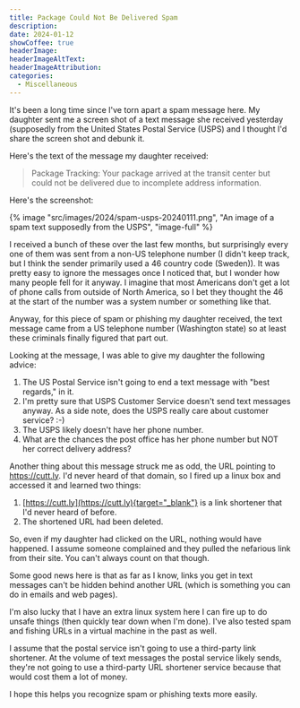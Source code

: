 ```yaml
---
title: Package Could Not Be Delivered Spam
description: 
date: 2024-01-12
showCoffee: true
headerImage: 
headerImageAltText: 
headerImageAttribution: 
categories:
  - Miscellaneous
---
```


It's been a long time since I've torn apart a spam message here. My daughter sent me a screen shot of a text message she received yesterday (supposedly from the United States Postal Service (USPS) and I thought I'd share the screen shot and debunk it.

Here's the text of the message my daughter received:

> Package Tracking: Your package arrived at the transit center but could not be delivered due to incomplete address information. 

Here's the screenshot:

{% image "src/images/2024/spam-usps-20240111.png", "An image of a spam text supposedly from the USPS", "image-full" %}

I received a bunch of these over the last few months, but surprisingly every one of them was sent from a non-US telephone number (I didn't keep track, but I think the sender primarily used a 46 country code (Sweden)). It was pretty easy to ignore the messages once I noticed that, but I wonder how many people fell for it anyway. I imagine that most Americans don't get a lot of phone calls from outside of North America, so I bet they thought the 46 at the start of the number was a system number or something like that. 

Anyway, for this piece of spam or phishing my daughter received, the text message came from a US telephone number (Washington state) so at least these criminals finally figured that part out.

Looking at the message, I was able to give my daughter the following advice:

1. The US Postal Service isn't going to end a text message with "best regards," in it. 
2. I'm pretty sure that USPS Customer Service doesn't send text messages anyway. As a side note, does the USPS really care about customer service? :-)
3. The USPS likely doesn't have her phone number.
4. What are the chances the post office has her phone number but NOT her correct delivery address?

Another thing about this message struck me as odd, the URL pointing to https://cutt.ly. I'd never heard of that domain, so I fired up a linux box and accessed it and learned two things:

1. [https://cutt.ly](https://cutt.ly){target="_blank"} is a link shortener that I'd never heard of before.
2. The shortened URL had been deleted.

So, even if my daughter had clicked on the URL, nothing would have happened. I assume someone complained and they pulled the nefarious link from their site. You can't always count on that though.

Some good news here is that as far as I know, links you get in text messages can't be hidden behind another URL (which is something you can do in emails and web pages). 

I'm also lucky that I have an extra linux system here I can fire up to do unsafe things (then quickly tear down when I'm done). I've also tested spam and fishing URLs in a virtual machine in the past as well. 

I assume that the postal service isn't going to use a third-party link shortener. At the volume of text messages the postal service likely sends, they're not going to use a third-party URL shortener service because that would cost them a lot of money.

I hope this helps you recognize spam or phishing texts more easily.